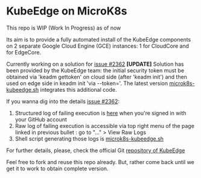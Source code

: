 # KubeEdge on MicroK8s

This repo is WIP (Work In Progress) as of now

Its aim is to provide a fully automated install of the KubeEdge components on 2 separate Google Cloud Engine (GCE) instances: 1 for CloudCore 
and for EdgeCore.

Currently working on a solution for [issue #2362](https://github.com/kubeedge/kubeedge/issues/2362)
**[UPDATE]** Solution has been provided by the KubeEdge team: the initial security token must be obtained via 'keadm gettoken' on cloud side (after 'keadm init') 
and then used on edge side in keadm init 'via --token='. The latest version [microk8s-kubeedge.sh](https://github.com/didier-durand/microk8s-kubeedge/blob/main/sh/microk8s-kubeedge.sh) 
integrates this additional code.

If you wanna dig into the details [issue #2362](https://github.com/kubeedge/kubeedge/issues/2362):

1. Structured log of failing execution is [here](https://github.com/didier-durand/microk8s-kubeedge/runs/1442253504) when you're signed in with your GitHub account
2. Raw log of failing execution is accessible via top right menu of the page linked in previous bullet : go to "..." > View Raw Logs
3. Shell script generating those logs is [microk8s-kubeedge.sh](https://github.com/didier-durand/microk8s-kubeedge/blob/main/sh/microk8s-kubeedge.sh)

For further details, please, check the official Git [repository of KubeEdge](https://github.com/kubeedge/kubeedge)

Feel free to fork and reuse this repo already. But, rather come back until we get it to work to obtain complete version.

